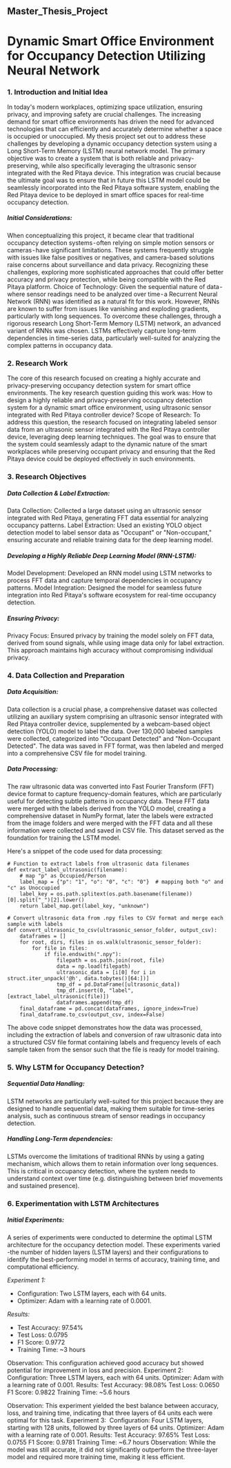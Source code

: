 ## Master_Thesis_Project
# Dynamic Smart Office Environment for Occupancy Detection Utilizing Neural Network

### 1. Introduction and Initial Idea
In today's modern workplaces, optimizing space utilization, ensuring privacy, and improving safety are crucial challenges. The increasing demand for smart office environments has driven the need for advanced technologies that can efficiently and accurately determine whether a space is occupied or unoccupied. My thesis project set out to address these challenges by developing a dynamic occupancy detection system using a Long Short-Term Memory (LSTM) neural network model. The primary objective was to create a system that is both reliable and privacy-preserving, while also specifically leveraging the ultrasonic sensor integrated with the Red Pitaya device. This integration was crucial because the ultimate goal was to ensure that in future this LSTM model could be seamlessly incorporated into the Red Pitaya software system, enabling the Red Pitaya device to be deployed in smart office spaces for real-time occupancy detection.

##### *Initial Considerations:*
When conceptualizing this project, it became clear that traditional occupancy detection systems - often relying on simple motion sensors or cameras - have significant limitations. These systems frequently struggle with issues like false positives or negatives, and camera-based solutions raise concerns about surveillance and data privacy. Recognizing these challenges, exploring more sophisticated approaches that could offer better accuracy and privacy protection, while being compatible with the Red Pitaya platform.
Choice of Technology:
Given the sequential nature of data - where sensor readings need to be analyzed over time - a Recurrent Neural Network (RNN) was identified as a natural fit for this work. However, RNNs are known to suffer from issues like vanishing and exploding gradients, particularly with long sequences. To overcome these challenges, through a rigorous research Long Short-Term Memory (LSTM) network, an advanced variant of RNNs was chosen. LSTMs effectively capture long-term dependencies in time-series data, particularly well-suited for analyzing the complex patterns in occupancy data.

### 2. Research Work
The core of this research focused on creating a highly accurate and privacy-preserving occupancy detection system for smart office environments. The key research question guiding this work was: How to design a highly reliable and privacy-preserving occupancy detection system for a dynamic smart office environment, using ultrasonic sensor integrated with Red Pitaya controller device?
Scope of Research:
To address this question, the research focused on integrating labeled sensor data from an ultrasonic sensor integrated with the Red Pitaya controller device, leveraging deep learning techniques. The goal was to ensure  that the system could seamlessly adapt to the dynamic nature of the smart workplaces while preserving occupant privacy and ensuring that the Red Pitaya device could be deployed effectively in such environments.

### 3. Research Objectives
##### *Data Collection & Label Extraction:*
Data Collection: Collected a large dataset using an ultrasonic sensor integrated with Red Pitaya, generating FFT data essential for analyzing occupancy patterns.
Label Extraction: Used an existing YOLO object detection model to label sensor data as "Occupant" or "Non-occupant," ensuring accurate and reliable training data for the deep learning model.

##### *Developing a Highly Reliable Deep Learning Model (RNN-LSTM):*
Model Development: Developed an RNN model using LSTM networks to process FFT data and capture temporal dependencies in occupancy patterns.
Model Integration: Designed the model for seamless future integration into Red Pitaya's software ecosystem for real-time occupancy detection.

##### *Ensuring Privacy:*
Privacy Focus: Ensured privacy by training the model solely on FFT data, derived from sound signals, while using image data only for label extraction. This approach maintains high accuracy without compromising individual privacy.

### 4. Data Collection and Preparation
##### *Data Acquisition:*
Data collection is a crucial phase, a comprehensive dataset was collected utilizing an auxiliary system comprising an ultrasonic sensor integrated with Red Pitaya controller device, supplemented by a webcam-based object detection (YOLO) model to label the data. Over 130,000 labeled samples were collected, categorized into "Occupant Detected" and "Non-Occupant Detected". The data was saved in FFT format, was then labeled and merged into a comprehensive CSV file for model training. 
##### *Data Processing:*
The raw ultrasonic data was converted into Fast Fourier Transform (FFT) device format to capture frequency-domain features, which are particularly useful for detecting subtle patterns in occupancy data. These FFT data were merged with the labels derived from the YOLO model, creating a comprehensive dataset in NumPy format, later the labels were extracted from the image folders and were merged with the FFT data and all these information were collected and saved in CSV file. This dataset served as the foundation for training the LSTM model.

Here's a snippet of the code used for data processing:
```
# Function to extract labels from ultrasonic data filenames
def extract_label_ultrasonic(filename):
    # map "p" as Occupied/Person
    label_map = {"p": "1", "o": "0", "c": "0"}  # mapping both "o" and "c" as Unoccupied
    label_key = os.path.splitext(os.path.basename(filename))[0].split("_")[2].lower()
    return label_map.get(label_key, "unknown")

# Convert ultrasonic data from .npy files to CSV format and merge each sample with labels
def convert_ultrasonic_to_csv(ultrasonic_sensor_folder, output_csv):
    dataframes = []
    for root, dirs, files in os.walk(ultrasonic_sensor_folder):
        for file in files:
            if file.endswith(".npy"):
                filepath = os.path.join(root, file)
                data = np.load(filepath)
                ultrasonic_data = [i[0] for i in struct.iter_unpack('@h', data.tobytes()[64:])]
                tmp_df = pd.DataFrame([ultrasonic_data])
                tmp_df.insert(0, "label", [extract_label_ultrasonic(file)])
                dataframes.append(tmp_df)
    final_dataframe = pd.concat(dataframes, ignore_index=True)
    final_dataframe.to_csv(output_csv, index=False)
```

The above code snippet demonstrates how the data was processed, including the extraction of labels and conversion of raw ultrasonic data into a structured CSV file format containing labels and frequency levels of each sample taken from the sensor such that the file is ready for model training.

### 5. Why LSTM for Occupancy Detection?

##### *Sequential Data Handling:*
LSTM networks are particularly well-suited for this project because they are designed to handle sequential data, making them suitable for time-series analysis, such as continuous stream of sensor readings in occupancy detection.

##### *Handling Long-Term dependencies:*
LSTMs overcome the limitations of traditional RNNs by using a gating mechanism, which allows them to retain information over long sequences. This is critical in occupancy detection, where the system needs to understand context over time (e.g. distinguishing between brief movements and sustained presence).

### 6. Experimentation with LSTM Architectures
##### *Initial Experiments:*
A series of experiments were conducted to determine the optimal LSTM architecture for the occupancy detection model. These experiments varied -the number of hidden layers (LSTM layers) and their configurations to identify the best-performing model in terms of accuracy, training time, and computational efficiency. 

*Experiment 1:*
- Configuration: Two LSTM layers, each with 64 units.
- Optimizer: Adam with a learning rate of 0.0001.

*Results:*
- Test Accuracy: 97.54%
- Test Loss: 0.0795
- F1 Score: 0.9772
- Training Time: ~3 hours

Observation: This configuration achieved good accuracy but showed potential for improvement in loss and precision.
Experiment 2:
Configuration: Three LSTM layers, each with 64 units.
Optimizer: Adam with a learning rate of 0.001.
Results:
Test Accuracy: 98.08%
Test Loss: 0.0650
F1 Score: 0.9822
Training Time: ~5.6 hours

Observation: This experiment yielded the best balance between accuracy, loss, and training time, indicating that three layers of 64 units each were optimal for this task.
Experiment 3: 
Configuration: Four LSTM layers, starting with 128 units, followed by three layers of 64 units.
Optimizer: Adam with a learning rate of 0.001.
Results:
Test Accuracy: 97.65%
Test Loss: 0.0755
F1 Score: 0.9781
Training Time: ~6.7 hours
Observation: While the model was still accurate, it did not significantly outperform the three-layer model and required more training time, making it less efficient.
